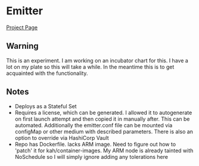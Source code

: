 # Emitter
[Project Page](https://github.com/emitter-io/emitter)

## Warning
This is an experiment. I am working on an incubator chart for this. I have a lot on my plate so this will take a while. In the meantime this is to get acquainted with the functionality.

## Notes
- Deploys as a Stateful Set
- Requires a license, which can be generated. I allowed it to autogenerate on first launch attempt and then copied it in manually after. This can be automated. Additionally the emitter.conf file can be mounted via configMap or other medium with described parameters. There is also an option to override via HashiCorp Vault
- Repo has Dockerfile. lacks ARM image. Need to figure out how to 'patch' it for kah/container-images. My ARM node is already tainted with NoSchedule so I will simply ignore adding any tolerations here
